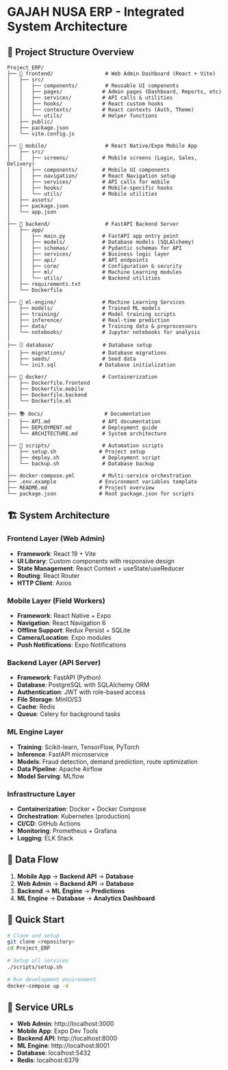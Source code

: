 # GAJAH NUSA ERP - Integrated System Architecture

## 📁 Project Structure Overview

```
Project_ERP/
├── 📱 frontend/                 # Web Admin Dashboard (React + Vite)
│   ├── src/
│   │   ├── components/         # Reusable UI components
│   │   ├── pages/             # Admin pages (Dashboard, Reports, etc)
│   │   ├── services/          # API calls & utilities
│   │   ├── hooks/             # React custom hooks
│   │   ├── contexts/          # React contexts (Auth, Theme)
│   │   └── utils/             # Helper functions
│   ├── public/
│   ├── package.json
│   └── vite.config.js
│
├── 📱 mobile/                   # React Native/Expo Mobile App
│   ├── src/
│   │   ├── screens/           # Mobile screens (Login, Sales, Delivery)
│   │   ├── components/        # Mobile UI components
│   │   ├── navigation/        # React Navigation setup
│   │   ├── services/          # API calls for mobile
│   │   ├── hooks/             # Mobile-specific hooks
│   │   └── utils/             # Mobile utilities
│   ├── assets/
│   ├── package.json
│   └── app.json
│
├── 🔧 backend/                  # FastAPI Backend Server
│   ├── app/
│   │   ├── main.py            # FastAPI app entry point
│   │   ├── models/            # Database models (SQLAlchemy)
│   │   ├── schemas/           # Pydantic schemas for API
│   │   ├── services/          # Business logic layer
│   │   ├── api/               # API endpoints
│   │   ├── core/              # Configuration & security
│   │   ├── ml/                # Machine Learning modules
│   │   └── utils/             # Backend utilities
│   ├── requirements.txt
│   └── Dockerfile
│
├── 🤖 ml-engine/               # Machine Learning Services
│   ├── models/                # Trained ML models
│   ├── training/              # Model training scripts
│   ├── inference/             # Real-time prediction
│   ├── data/                  # Training data & preprocessors
│   └── notebooks/             # Jupyter notebooks for analysis
│
├── 🗄️ database/                # Database setup
│   ├── migrations/            # Database migrations
│   ├── seeds/                 # Seed data
│   └── init.sql              # Database initialization
│
├── 🐳 docker/                  # Containerization
│   ├── Dockerfile.frontend
│   ├── Dockerfile.mobile
│   ├── Dockerfile.backend
│   └── Dockerfile.ml
│
├── 📚 docs/                    # Documentation
│   ├── API.md                 # API documentation
│   ├── DEPLOYMENT.md          # Deployment guide
│   └── ARCHITECTURE.md        # System architecture
│
├── 🔧 scripts/                 # Automation scripts
│   ├── setup.sh              # Project setup
│   ├── deploy.sh              # Deployment script
│   └── backup.sh              # Database backup
│
├── docker-compose.yml         # Multi-service orchestration
├── .env.example              # Environment variables template
├── README.md                 # Project overview
└── package.json              # Root package.json for scripts
```

## 🏗️ System Architecture

### Frontend Layer (Web Admin)
- **Framework**: React 19 + Vite
- **UI Library**: Custom components with responsive design
- **State Management**: React Context + useState/useReducer
- **Routing**: React Router
- **HTTP Client**: Axios

### Mobile Layer (Field Workers)
- **Framework**: React Native + Expo
- **Navigation**: React Navigation 6
- **Offline Support**: Redux Persist + SQLite
- **Camera/Location**: Expo modules
- **Push Notifications**: Expo Notifications

### Backend Layer (API Server)
- **Framework**: FastAPI (Python)
- **Database**: PostgreSQL with SQLAlchemy ORM
- **Authentication**: JWT with role-based access
- **File Storage**: MinIO/S3
- **Cache**: Redis
- **Queue**: Celery for background tasks

### ML Engine Layer
- **Training**: Scikit-learn, TensorFlow, PyTorch
- **Inference**: FastAPI microservice
- **Models**: Fraud detection, demand prediction, route optimization
- **Data Pipeline**: Apache Airflow
- **Model Serving**: MLflow

### Infrastructure Layer
- **Containerization**: Docker + Docker Compose
- **Orchestration**: Kubernetes (production)
- **CI/CD**: GitHub Actions
- **Monitoring**: Prometheus + Grafana
- **Logging**: ELK Stack

## 🔄 Data Flow

1. **Mobile App** → **Backend API** → **Database**
2. **Web Admin** → **Backend API** → **Database**
3. **Backend** → **ML Engine** → **Predictions**
4. **ML Engine** → **Database** → **Analytics Dashboard**

## 🚀 Quick Start

```bash
# Clone and setup
git clone <repository>
cd Project_ERP

# Setup all services
./scripts/setup.sh

# Run development environment
docker-compose up -d
```

## 🔗 Service URLs

- **Web Admin**: http://localhost:3000
- **Mobile App**: Expo Dev Tools
- **Backend API**: http://localhost:8000
- **ML Engine**: http://localhost:8001
- **Database**: localhost:5432
- **Redis**: localhost:6379
